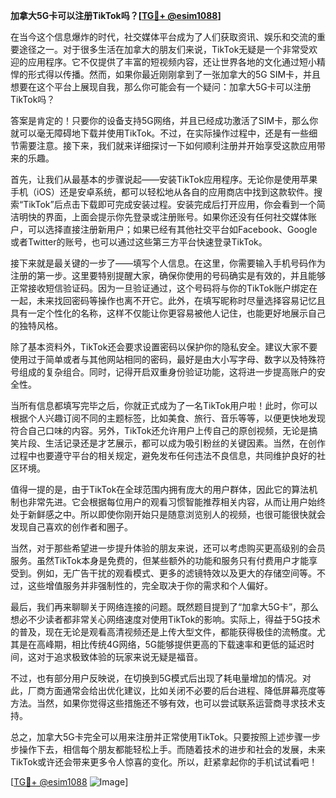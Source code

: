 **加拿大5G卡可以注册TikTok吗？[[TG💪+ @esim1088](https://t.me/s/esim1088)]**

在当今这个信息爆炸的时代，社交媒体平台成为了人们获取资讯、娱乐和交流的重要途径之一。对于很多生活在加拿大的朋友们来说，TikTok无疑是一个非常受欢迎的应用程序。它不仅提供了丰富的短视频内容，还让世界各地的文化通过短小精悍的形式得以传播。然而，如果你最近刚刚拿到了一张加拿大的5G SIM卡，并且想要在这个平台上展现自我，那么你可能会有一个疑问：加拿大5G卡可以注册TikTok吗？

答案是肯定的！只要你的设备支持5G网络，并且已经成功激活了SIM卡，那么你就可以毫无障碍地下载并使用TikTok。不过，在实际操作过程中，还是有一些细节需要注意。接下来，我们就来详细探讨一下如何顺利注册并开始享受这款应用带来的乐趣。

首先，让我们从最基本的步骤说起——安装TikTok应用程序。无论你是使用苹果手机（iOS）还是安卓系统，都可以轻松地从各自的应用商店中找到这款软件。搜索“TikTok”后点击下载即可完成安装过程。安装完成后打开应用，你会看到一个简洁明快的界面，上面会提示你先登录或注册账号。如果你还没有任何社交媒体账户，可以选择直接注册新用户；如果已经有其他社交平台如Facebook、Google或者Twitter的账号，也可以通过这些第三方平台快速登录TikTok。

接下来就是最关键的一步了——填写个人信息。在这里，你需要输入手机号码作为注册的第一步。这里要特别提醒大家，确保你使用的号码确实是有效的，并且能够正常接收短信验证码。因为一旦验证通过，这个号码将与你的TikTok账户绑定在一起，未来找回密码等操作也离不开它。此外，在填写昵称时尽量选择容易记忆且具有一定个性化的名称，这样不仅能让你更容易被他人记住，也能更好地展示自己的独特风格。

除了基本资料外，TikTok还会要求设置密码以保护你的隐私安全。建议大家不要使用过于简单或者与其他网站相同的密码，最好是由大小写字母、数字以及特殊符号组成的复杂组合。同时，记得开启双重身份验证功能，这将进一步提高账户的安全性。

当所有信息都填写完毕之后，你就正式成为了一名TikTok用户啦！此时，你可以根据个人兴趣订阅不同的主题标签，比如美食、旅行、音乐等等，以便更快地发现符合自己口味的内容。另外，TikTok还允许用户上传自己的原创视频，无论是搞笑片段、生活记录还是才艺展示，都可以成为吸引粉丝的关键因素。当然，在创作过程中也要遵守平台的相关规定，避免发布任何违法不良信息，共同维护良好的社区环境。

值得一提的是，由于TikTok在全球范围内拥有庞大的用户群体，因此它的算法机制也非常先进。它会根据每位用户的观看习惯智能推荐相关内容，从而让用户始终处于新鲜感之中。所以即使你刚开始只是随意浏览别人的视频，也很可能很快就会发现自己喜欢的创作者和圈子。

当然，对于那些希望进一步提升体验的朋友来说，还可以考虑购买更高级别的会员服务。虽然TikTok本身是免费的，但某些额外的功能和服务只有付费用户才能享受到。例如，无广告干扰的观看模式、更多的滤镜特效以及更大的存储空间等。不过，这些增值服务并非强制性的，完全取决于你的需求和个人偏好。

最后，我们再来聊聊关于网络连接的问题。既然题目提到了“加拿大5G卡”，那么想必不少读者都非常关心网络速度对使用TikTok的影响。实际上，得益于5G技术的普及，现在无论是观看高清视频还是上传大型文件，都能获得极佳的流畅度。尤其是在高峰期，相比传统4G网络，5G能够提供更高的下载速率和更低的延迟时间，这对于追求极致体验的玩家来说无疑是福音。

不过，也有部分用户反映说，在切换到5G模式后出现了耗电量增加的情况。对此，厂商方面通常会给出优化建议，比如关闭不必要的后台进程、降低屏幕亮度等方法。当然，如果你觉得这些措施还不够有效，也可以尝试联系运营商寻求技术支持。

总之，加拿大5G卡完全可以用来注册并正常使用TikTok。只要按照上述步骤一步步操作下去，相信每个朋友都能轻松上手。而随着技术的进步和社会的发展，未来TikTok或许还会带来更多令人惊喜的变化。所以，赶紧拿起你的手机试试看吧！

[[TG💪+ @esim1088](https://t.me/s/esim1088) ![Image](https://i.postimg.cc/4NQfJmqS/Snipaste-2025-05-13-00-14-12.png)]